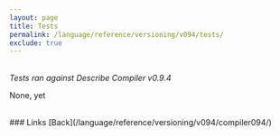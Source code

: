 ```yaml
---
layout: page
title: Tests
permalink: /language/reference/versioning/v094/tests/
exclude: true
---
```

<br>_Tests ran against Describe Compiler v0.9.4_

None, yet

<br>
### Links
[Back](/language/reference/versioning/v094/compiler094/)